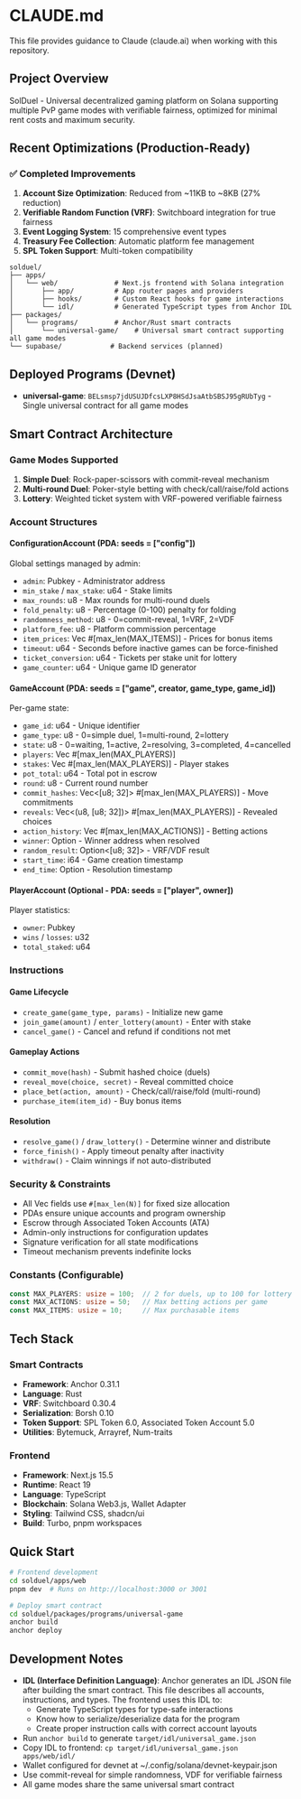 # CLAUDE.md

This file provides guidance to Claude (claude.ai) when working with this repository.

## Project Overview

SolDuel - Universal decentralized gaming platform on Solana supporting multiple PvP game modes with verifiable fairness, optimized for minimal rent costs and maximum security.

## Recent Optimizations (Production-Ready)

### ✅ Completed Improvements
1. **Account Size Optimization**: Reduced from ~11KB to ~8KB (27% reduction)
2. **Verifiable Random Function (VRF)**: Switchboard integration for true fairness
3. **Event Logging System**: 15 comprehensive event types
4. **Treasury Fee Collection**: Automatic platform fee management
5. **SPL Token Support**: Multi-token compatibility

```
solduel/
├── apps/
│   └── web/              # Next.js frontend with Solana integration
│       ├── app/          # App router pages and providers
│       ├── hooks/        # Custom React hooks for game interactions
│       └── idl/          # Generated TypeScript types from Anchor IDL
├── packages/
│   └── programs/         # Anchor/Rust smart contracts
│       └── universal-game/    # Universal smart contract supporting all game modes
└── supabase/            # Backend services (planned)
```

## Deployed Programs (Devnet)

- **universal-game**: `BELsmsp7jdUSUJDfcsLXP8HSdJsaAtbSBSJ95gRUbTyg` - Single universal contract for all game modes

## Smart Contract Architecture

### Game Modes Supported
1. **Simple Duel**: Rock-paper-scissors with commit-reveal mechanism
2. **Multi-round Duel**: Poker-style betting with check/call/raise/fold actions  
3. **Lottery**: Weighted ticket system with VRF-powered verifiable fairness

### Account Structures

#### ConfigurationAccount (PDA: seeds = ["config"])
Global settings managed by admin:
- `admin`: Pubkey - Administrator address
- `min_stake` / `max_stake`: u64 - Stake limits
- `max_rounds`: u8 - Max rounds for multi-round duels
- `fold_penalty`: u8 - Percentage (0-100) penalty for folding
- `randomness_method`: u8 - 0=commit-reveal, 1=VRF, 2=VDF
- `platform_fee`: u8 - Platform commission percentage  
- `item_prices`: Vec<u64> #[max_len(MAX_ITEMS)] - Prices for bonus items
- `timeout`: u64 - Seconds before inactive games can be force-finished
- `ticket_conversion`: u64 - Tickets per stake unit for lottery
- `game_counter`: u64 - Unique game ID generator

#### GameAccount (PDA: seeds = ["game", creator, game_type, game_id])
Per-game state:
- `game_id`: u64 - Unique identifier
- `game_type`: u8 - 0=simple duel, 1=multi-round, 2=lottery
- `state`: u8 - 0=waiting, 1=active, 2=resolving, 3=completed, 4=cancelled
- `players`: Vec<Pubkey> #[max_len(MAX_PLAYERS)]
- `stakes`: Vec<u64> #[max_len(MAX_PLAYERS)] - Player stakes
- `pot_total`: u64 - Total pot in escrow
- `round`: u8 - Current round number
- `commit_hashes`: Vec<[u8; 32]> #[max_len(MAX_PLAYERS)] - Move commitments
- `reveals`: Vec<(u8, [u8; 32])> #[max_len(MAX_PLAYERS)] - Revealed choices
- `action_history`: Vec<u8> #[max_len(MAX_ACTIONS)] - Betting actions
- `winner`: Option<Pubkey> - Winner address when resolved
- `random_result`: Option<[u8; 32]> - VRF/VDF result
- `start_time`: i64 - Game creation timestamp
- `end_time`: Option<i64> - Resolution timestamp

#### PlayerAccount (Optional - PDA: seeds = ["player", owner])
Player statistics:
- `owner`: Pubkey
- `wins` / `losses`: u32
- `total_staked`: u64

### Instructions

#### Game Lifecycle
- `create_game(game_type, params)` - Initialize new game
- `join_game(amount)` / `enter_lottery(amount)` - Enter with stake
- `cancel_game()` - Cancel and refund if conditions not met

#### Gameplay Actions
- `commit_move(hash)` - Submit hashed choice (duels)
- `reveal_move(choice, secret)` - Reveal committed choice
- `place_bet(action, amount)` - Check/call/raise/fold (multi-round)
- `purchase_item(item_id)` - Buy bonus items

#### Resolution
- `resolve_game()` / `draw_lottery()` - Determine winner and distribute
- `force_finish()` - Apply timeout penalty after inactivity
- `withdraw()` - Claim winnings if not auto-distributed

### Security & Constraints

- All Vec fields use `#[max_len(N)]` for fixed size allocation
- PDAs ensure unique accounts and program ownership
- Escrow through Associated Token Accounts (ATA)
- Admin-only instructions for configuration updates
- Signature verification for all state modifications
- Timeout mechanism prevents indefinite locks

### Constants (Configurable)
```rust
const MAX_PLAYERS: usize = 100;  // 2 for duels, up to 100 for lottery
const MAX_ACTIONS: usize = 50;   // Max betting actions per game
const MAX_ITEMS: usize = 10;     // Max purchasable items
```

## Tech Stack

### Smart Contracts
- **Framework**: Anchor 0.31.1
- **Language**: Rust
- **VRF**: Switchboard 0.30.4
- **Serialization**: Borsh 0.10
- **Token Support**: SPL Token 6.0, Associated Token Account 5.0
- **Utilities**: Bytemuck, Arrayref, Num-traits

### Frontend
- **Framework**: Next.js 15.5
- **Runtime**: React 19
- **Language**: TypeScript
- **Blockchain**: Solana Web3.js, Wallet Adapter
- **Styling**: Tailwind CSS, shadcn/ui
- **Build**: Turbo, pnpm workspaces

## Quick Start

```bash
# Frontend development
cd solduel/apps/web
pnpm dev  # Runs on http://localhost:3000 or 3001

# Deploy smart contract
cd solduel/packages/programs/universal-game
anchor build
anchor deploy
```

## Development Notes

- **IDL (Interface Definition Language)**: Anchor generates an IDL JSON file after building the smart contract. This file describes all accounts, instructions, and types. The frontend uses this IDL to:
  - Generate TypeScript types for type-safe interactions
  - Know how to serialize/deserialize data for the program
  - Create proper instruction calls with correct account layouts
- Run `anchor build` to generate `target/idl/universal_game.json`
- Copy IDL to frontend: `cp target/idl/universal_game.json apps/web/idl/`
- Wallet configured for devnet at ~/.config/solana/devnet-keypair.json
- Use commit-reveal for simple randomness, VDF for verifiable fairness
- All game modes share the same universal smart contract